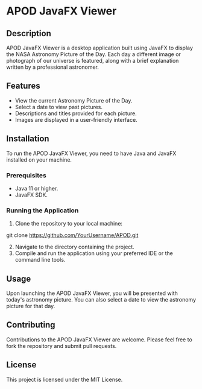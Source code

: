 # APOD JavaFX Viewer

## Description
APOD JavaFX Viewer is a desktop application built using JavaFX to display the NASA Astronomy Picture of the Day. Each day a different image or photograph of our universe is featured, along with a brief explanation written by a professional astronomer.

## Features
- View the current Astronomy Picture of the Day.
- Select a date to view past pictures.
- Descriptions and titles provided for each picture.
- Images are displayed in a user-friendly interface.

## Installation
To run the APOD JavaFX Viewer, you need to have Java and JavaFX installed on your machine.

### Prerequisites
- Java 11 or higher.
- JavaFX SDK.

### Running the Application
1. Clone the repository to your local machine:

git clone https://github.com/YourUsername/APOD.git

2. Navigate to the directory containing the project.
3. Compile and run the application using your preferred IDE or the command line tools.

## Usage
Upon launching the APOD JavaFX Viewer, you will be presented with today's astronomy picture. You can also select a date to view the astronomy picture for that day.

## Contributing
Contributions to the APOD JavaFX Viewer are welcome. Please feel free to fork the repository and submit pull requests.

## License
This project is licensed under the MIT License.
